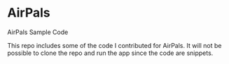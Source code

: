 # AirPals
AirPals Sample Code

This repo includes some of the code I contributed for AirPals. It will not be possible to clone the repo and run the app since the code are snippets. 
